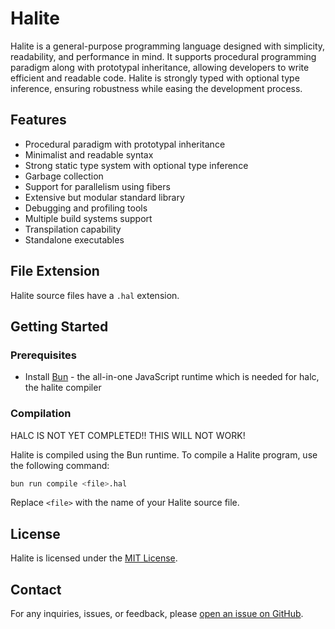 # Halite

Halite is a general-purpose programming language designed with simplicity, readability, and performance in mind. It supports procedural programming paradigm along with prototypal inheritance, allowing developers to write efficient and readable code. Halite is strongly typed with optional type inference, ensuring robustness while easing the development process.

## Features

- Procedural paradigm with prototypal inheritance
- Minimalist and readable syntax
- Strong static type system with optional type inference
- Garbage collection
- Support for parallelism using fibers
- Extensive but modular standard library
- Debugging and profiling tools
- Multiple build systems support
- Transpilation capability
- Standalone executables

## File Extension

Halite source files have a `.hal` extension.

## Getting Started

### Prerequisites
- Install [Bun](https://bun.sh/) - the all-in-one JavaScript runtime which is needed for halc, the halite compiler

### Compilation

HALC IS NOT YET COMPLETED!! THIS WILL NOT WORK!

Halite is compiled using the Bun runtime. To compile a Halite program, use the following command:

```bash
bun run compile <file>.hal
```

Replace `<file>` with the name of your Halite source file.

## License

Halite is licensed under the [MIT License](LICENSE).

## Contact

For any inquiries, issues, or feedback, please [open an issue on GitHub](https://github.com/halite/halc/issues).
